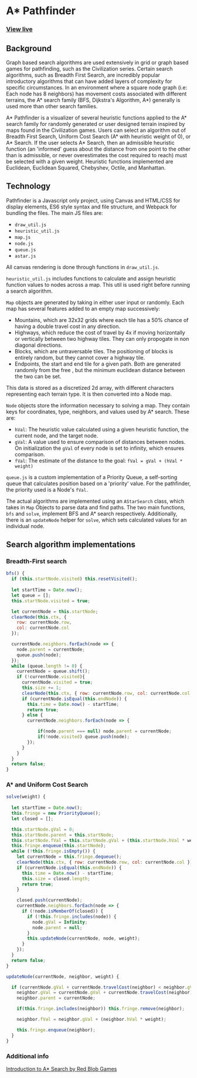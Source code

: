 # A* Pathfinder

### [View live](www.andrewyw.me/astar-js)

## Background

Graph based search algorithms are used extensively in grid or graph based games for pathfinding, such as the Civilization series. Certain search algorithms, such as Breadth First Search, are incredibly popular introductory algorithms that can have added layers of complexity for specific circumstances.  In an environment where a square node graph (i.e: Each node has 8 neighbors) has movement costs associated with different terrains, the A* search family (BFS, Dijkstra's Algorithm, A*) generally is used more than other search families.

A* Pathfinder is a visualizer of several heuristic functions applied to the A* search family for randomly generated or user designed terrain inspired by maps found in the Civilization games. Users can select an algorithm out of Breadth First Search, Uniform Cost Search (A* with heuristic weight of 0), or A* Search. If the user selects A* Search, then an admissible heuristic function (an 'informed' guess about the distance from one point to the other than is admissible, or never overestimates the cost required to reach) must be selected with a given weight. Heuristic functions implemented are Euclidean, Euclidean Squared, Chebyshev, Octile, and Manhattan.

## Technology

Pathfinder is a Javascript only project, using Canvas and HTML/CSS for display elements, ES6 style syntax and file structure, and Webpack for bundling the files.
The main JS files are:

+ `draw_util.js`
+ `heuristic_util.js`
+ `map.js`
+ `node.js`
+ `queue.js`
+ `astar.js`

All canvas rendering is done through functions in `draw_util.js`.

`heuristic_util.js` includes functions to calculate and assign heuristic function values to nodes across a map. This util is used right before running a search algorithm.

`Map` objects are generated by taking in either user input or randomly. Each map has several features added to an empty map successively:

+ Mountains, which are 32x32 grids where each tile has a 50% chance of having a double travel cost in any direction.
+ Highways, which reduce the cost of travel by 4x if moving horizontally or vertically between two highway tiles. They can only propogate in non diagonal directions.
+ Blocks, which are untraversable tiles. The positioning of blocks is entirely random, but they cannot cover a highway tile.
+ Endpoints, the start and end tile for a given path. Both are generated randomly from the free , but the minimum euclidean distance between the two can be set.

This data is stored as a discretized 2d array, with different characters representing each terrain type. It is then converted into a Node map.

`Node` objects store the information necessary to solving a map. They contain keys for coordinates, type, neighbors, and values used by A* search. These are:

+ `hVal`: The heuristic value calculated using a given heuristic function, the current node, and the target node.
+ `gVal`: A value used to ensure comparison of distances between nodes. On initialization the `gVal` of every node is set to infinity, which ensures comparison.
+ `fVal`: The estimate of the distance to the goal: `fVal = gVal + (hVal * weight)`

`queue.js` is a custom implementation of a Priority Queue, a self-sorting queue that calculates position based on a 'priority' value. For the pathfinder, the priority used is a Node's `fVal`.

The actual algorithms are implemented using an `AStarSearch` class, which takes in `Map` Objects to parse data and find paths. The two main functions, `bfs` and `solve`, implement BFS and A* search respectively. Additionally, there is an `updateNode` helper for `solve`, which sets calculated values for an individual node.


## Search algorithm implementations

### Breadth-First search

```javascript
bfs() {
  if (this.startNode.visited) this.resetVisited();
  
  let startTime = Date.now();
  let queue = [];
  this.startNode.visited = true;

  let currentNode = this.startNode;
  clearNode(this.ctx, {
    row: currentNode.row,
    col: currentNode.col
  });

  currentNode.neighbors.forEach(node => {
    node.parent = currentNode;
    queue.push(node);
  });
  while (queue.length != 0) {
    currentNode = queue.shift();
    if (!currentNode.visited){
      currentNode.visited = true;
      this.size += 1;
      clearNode(this.ctx, { row: currentNode.row, col: currentNode.col })
      if (currentNode.isEqual(this.endNode)) {
        this.time = Date.now() - startTime;
        return true;
      } else {
        currentNode.neighbors.forEach(node => {

            if(node.parent === null) node.parent = currentNode;
            if(!node.visited) queue.push(node);
        });
      }
    }
  }
  return false;
}
```

### A* and Uniform Cost Search

```javascript
solve(weight) {
    
  let startTime = Date.now();
  this.fringe = new PriorityQueue();
  let closed = [];

  this.startNode.gVal = 0;
  this.startNode.parent = this.startNode;
  this.startNode.fVal = this.startNode.gVal + (this.startNode.hVal * weight);
  this.fringe.enqueue(this.startNode);
  while (!this.fringe.isEmpty()) {
    let currentNode = this.fringe.dequeue();
    clearNode(this.ctx, { row: currentNode.row, col: currentNode.col });
    if (currentNode.isEqual(this.endNode)) {
      this.time = Date.now() - startTime;
      this.size = closed.length;
      return true;
    }

    closed.push(currentNode);
    currentNode.neighbors.forEach(node => {
      if (!node.isMemberOf(closed)) {
        if (!this.fringe.includes(node)) {
          node.gVal = Infinity;
          node.parent = null;
        }
        this.updateNode(currentNode, node, weight);
      }
    });
  }
  return false;
}

updateNode(currentNode, neighbor, weight) {

  if (currentNode.gVal + currentNode.travelCost(neighbor) < neighbor.gVal) {
    neighbor.gVal = currentNode.gVal + currentNode.travelCost(neighbor);
    neighbor.parent = currentNode;

    if(this.fringe.includes(neighbor)) this.fringe.remove(neighbor);

    neighbor.fVal = neighbor.gVal + (neighbor.hVal * weight);

    this.fringe.enqueue(neighbor);
  }
}
```

### Additional info

[Introduction to A* Search by Red Blob Games](https://www.redblobgames.com/pathfinding/a-star/introduction.html)